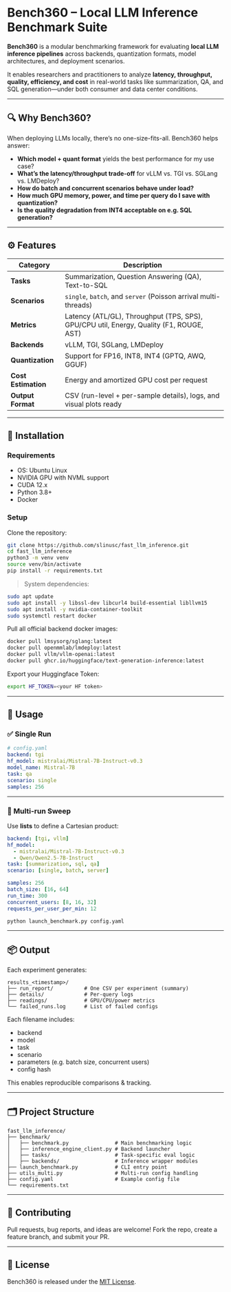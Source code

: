 # Bench360 – Local LLM Inference Benchmark Suite

**Bench360** is a modular benchmarking framework for evaluating **local LLM inference pipelines** across backends, quantization formats, model architectures, and deployment scenarios.

It enables researchers and practitioners to analyze **latency, throughput, quality, efficiency, and cost** in real-world tasks like summarization, QA, and SQL generation—under both consumer and data center conditions.

---

## 🔍 Why Bench360?

When deploying LLMs locally, there’s no one-size-fits-all. Bench360 helps answer:

- **Which model + quant format** yields the best performance for my use case?
- **What’s the latency/throughput trade-off** for vLLM vs. TGI vs. SGLang vs. LMDeploy?
- **How do batch and concurrent scenarios behave under load?**
- **How much GPU memory, power, and time per query do I save with quantization?**
- **Is the quality degradation from INT4 acceptable on e.g. SQL generation?**

---

## ⚙️ Features

| Category            | Description                                                                 |
|---------------------|-----------------------------------------------------------------------------|
| **Tasks**           | Summarization, Question Answering (QA), Text-to-SQL                         |
| **Scenarios**       | `single`, `batch`, and `server` (Poisson arrival multi-threads)             |
| **Metrics**         | Latency (ATL/GL), Throughput (TPS, SPS), GPU/CPU util, Energy, Quality (F1, ROUGE, AST) |
| **Backends**        | vLLM, TGI, SGLang, LMDeploy                                                 |
| **Quantization**    | Support for FP16, INT8, INT4 (GPTQ, AWQ, GGUF)                              |
| **Cost Estimation** | Energy and amortized GPU cost per request                                   |
| **Output Format**   | CSV (run-level + per-sample details), logs, and visual plots ready          |

---

## 🧱 Installation

### Requirements

- OS: Ubuntu Linux
- NVIDIA GPU with NVML support
- CUDA 12.x
- Python 3.8+
- Docker

### Setup

Clone the repository:

```bash
git clone https://github.com/slinusc/fast_llm_inference.git
cd fast_llm_inference
python3 -m venv venv
source venv/bin/activate
pip install -r requirements.txt
```

> System dependencies:
```bash
sudo apt update
sudo apt install -y libssl-dev libcurl4 build-essential libllvm15
sudo apt install -y nvidia-container-toolkit
sudo systemctl restart docker
```

Pull all official backend docker images:

```bash
docker pull lmsysorg/sglang:latest
docker pull openmmlab/lmdeploy:latest
docker pull vllm/vllm-openai:latest
docker pull ghcr.io/huggingface/text-generation-inference:latest
````

Export your Huggingface Token:
```bash
export HF_TOKEN=<your HF token>
````

---

## 🚀 Usage

### ✅ Single Run

```yaml
# config.yaml
backend: tgi
hf_model: mistralai/Mistral-7B-Instruct-v0.3
model_name: Mistral-7B
task: qa
scenario: single
samples: 256
```

---

### 🔁 Multi-run Sweep

Use **lists** to define a Cartesian product:

```yaml
backend: [tgi, vllm]
hf_model:
  - mistralai/Mistral-7B-Instruct-v0.3
  - Qwen/Qwen2.5-7B-Instruct
task: [summarization, sql, qa]
scenario: [single, batch, server]

samples: 256
batch_size: [16, 64]
run_time: 300
concurrent_users: [8, 16, 32]
requests_per_user_per_min: 12
```

```bash
python launch_benchmark.py config.yaml
```

---

## 📦 Output

Each experiment generates:

```
results_<timestamp>/
├── run_report/          # One CSV per experiment (summary)
├── details/             # Per-query logs
├── readings/            # GPU/CPU/power metrics
└── failed_runs.log      # List of failed configs
```

Each filename includes:

* backend
* model
* task
* scenario
* parameters (e.g. batch size, concurrent users)
* config hash

This enables reproducible comparisons & tracking.

---

## 🗂 Project Structure

```
fast_llm_inference/
├── benchmark/
│   ├── benchmark.py               # Main benchmarking logic
│   ├── inference_engine_client.py # Backend launcher
│   ├── tasks/                     # Task-specific eval logic
│   ├── backends/                  # Inference wrapper modules
├── launch_benchmark.py            # CLI entry point
├── utils_multi.py                 # Multi-run config handling
├── config.yaml                    # Example config file
└── requirements.txt
```

---

## 🧪 Contributing

Pull requests, bug reports, and ideas are welcome!
Fork the repo, create a feature branch, and submit your PR.

---

## 📄 License

Bench360 is released under the [MIT License](LICENSE).

```
